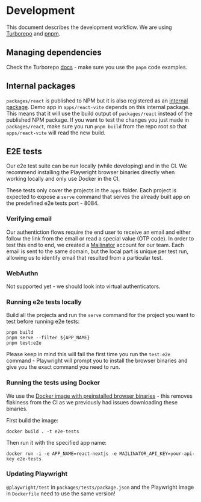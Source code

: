# Development

This document describes the development workflow. We are using [Turborepo](https://turbo.build/repo/docs) and [pnpm](https://pnpm.io/motivation).

## Managing dependencies

Check the Turborepo [docs](https://turbo.build/repo/docs/handbook/package-installation#addingremovingupgrading-packages) - make sure you use the `pnpm` code examples.

## Internal packages

`packages/react` is published to NPM but it is also registered as an [internal package](https://turbo.build/repo/docs/handbook/sharing-code/internal-packages). Demo app in `apps/react-vite` depends on this internal package. This means that it will use the build output of `packages/react` instead of the published NPM package. If you want to test the changes you just made in `packages/react`, make sure you run `pnpm build` from the repo root so that `apps/react-vite` will read the new build.

## E2E tests

Our e2e test suite can be run locally (while developing) and in the CI. We recommend installing the Playwright browser binaries directly when working locally and only use Docker in the CI.

These tests only cover the projects in the `apps` folder. Each project is expected to expose a `serve` command that serves the already built app on the predefined e2e tests port - 8084.

### Verifying email

Our authentiction flows require the end user to receive an email and either follow the link from the email or read a special value (OTP code).
In order to test this end to end, we created a [Mailinator](https://www.mailinator.com/v4/private/inboxes.jsp?to=*) account for our team.
Each email is sent to the same domain, but the local part is unique per test run, allowing us to identify email that resulted from a particular test.

### WebAuthn

Not supported yet - we should look into virtual authenticators.

### Running e2e tests locally

Build all the projects and run the `serve` command for the project you want to test before running e2e tests:

```
pnpm build
pnpm serve --filter ${APP_NAME}
pnpm test:e2e
```

Please keep in mind this will fail the first time you run the `test:e2e` command - Playwright will prompt you to install the browser binaries and give you the exact command you need to run.

### Running the tests using Docker

We use the [Docker image with preinstalled browser binaries](https://playwright.dev/docs/docker) - this removes flakiness from the CI as we previously had issues downloading these binaries.

First build the image:

```
docker build . -t e2e-tests
```

Then run it with the specified app name:

```
docker run -i -e APP_NAME=react-nextjs -e MAILINATOR_API_KEY=your-api-key e2e-tests
```

### Updating Playwright

`@playwright/test` in `packages/tests/package.json` and the Playwright image in `Dockerfile` need to use the same version!
